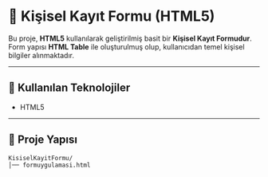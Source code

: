 # 🧾 Kişisel Kayıt Formu (HTML5)

Bu proje, **HTML5** kullanılarak geliştirilmiş basit bir **Kişisel Kayıt Formudur**.  
Form yapısı **HTML Table** ile oluşturulmuş olup, kullanıcıdan temel kişisel bilgiler alınmaktadır.  

---

## 🚀 Kullanılan Teknolojiler
- HTML5

---

## 📂 Proje Yapısı
```bash
KisiselKayitFormu/
│── formuygulamasi.html
